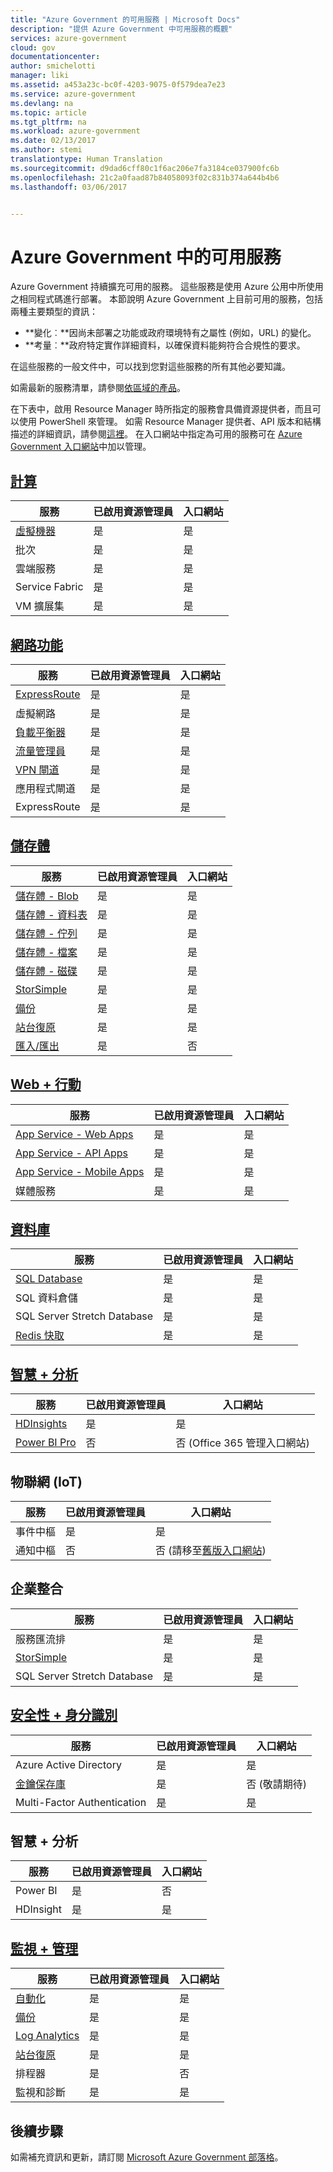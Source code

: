 ```yaml
---
title: "Azure Government 的可用服務 | Microsoft Docs"
description: "提供 Azure Government 中可用服務的概觀"
services: azure-government
cloud: gov
documentationcenter: 
author: smichelotti
manager: liki
ms.assetid: a453a23c-bc0f-4203-9075-0f579dea7e23
ms.service: azure-government
ms.devlang: na
ms.topic: article
ms.tgt_pltfrm: na
ms.workload: azure-government
ms.date: 02/13/2017
ms.author: stemi
translationtype: Human Translation
ms.sourcegitcommit: d9dad6cff80c1f6ac206e7fa3184ce037900fc6b
ms.openlocfilehash: 21c2a0faad87b84058093f02c831b374a644b4b6
ms.lasthandoff: 03/06/2017


---
```

# <a name="available-services-on-azure-government"></a>Azure Government 中的可用服務
Azure Government 持續擴充可用的服務。  這些服務是使用 Azure 公用中所使用之相同程式碼進行部署。  本節說明 Azure Government 上目前可用的服務，包括兩種主要類型的資訊：

* **變化︰**因尚未部署之功能或政府環境特有之屬性 (例如，URL) 的變化。  
* **考量︰**政府特定實作詳細資料，以確保資料能夠符合合規性的要求。

在這些服務的一般文件中，可以找到您對這些服務的所有其他必要知識。

如需最新的服務清單，請參閱[依區域的產品](https://azure.microsoft.com/regions/services/)。 

在下表中，啟用 Resource Manager 時所指定的服務會具備資源提供者，而且可以使用 PowerShell 來管理。 如需 Resource Manager 提供者、API 版本和結構描述的詳細資訊，請參閱[這裡](../azure-resource-manager/resource-manager-supported-services.md)。 在入口網站中指定為可用的服務可在 [Azure Government 入口網站](https://portal.azure.us/)中加以管理。 


## <a name="computedocumentation-government-computemd"></a>[計算](documentation-government-compute.md)

| 服務 | 已啟用資源管理員 | 入口網站 |
| --- | --- | --- |
| [虛擬機器](documentation-government-compute.md#virtual-machines) | 是 | 是 |
| 批次 | 是 | 是 |
| 雲端服務 | 是 | 是 |
| Service Fabric | 是 | 是 |
| VM 擴展集 | 是 | 是 |


## <a name="networkingdocumentation-government-networkingmd"></a>[網路功能](documentation-government-networking.md)

| 服務 | 已啟用資源管理員 | 入口網站 |
| --- | --- | --- |
| [ExpressRoute](documentation-government-networking.md#expressroute-private-connectivity) | 是 | 是 |
| 虛擬網路 | 是 | 是 |
| [負載平衡器](documentation-government-networking.md#support-for-load-balancer) | 是 | 是 |
| [流量管理員](documentation-government-networking.md#support-for-traffic-manger) | 是 | 是 |
| [VPN 閘道](documentation-government-networking.md#support-for-vpn-gateway) | 是 | 是 |
| 應用程式閘道 | 是 | 是 |
| ExpressRoute | 是 | 是 |



## <a name="storagedocumentation-government-services-storagemd"></a>[儲存體](documentation-government-services-storage.md)

| 服務 | 已啟用資源管理員 | 入口網站 |
| --- | --- | --- |
| [儲存體 - Blob](documentation-government-services-storage.md#azure-storage) | 是 | 是 |
| [儲存體 - 資料表](documentation-government-services-storage.md#azure-storage) | 是 | 是 |
| [儲存體 - 佇列](documentation-government-services-storage.md#azure-storage) | 是 | 是 |
| [儲存體 - 檔案](documentation-government-services-storage.md#azure-storage) | 是 | 是 |
| [儲存體 - 磁碟](documentation-government-services-storage.md#azure-storage) | 是 | 是 |
| [StorSimple](documentation-government-services-storage.md) | 是 | 是 |
| [備份](documentation-government-services-storage.md#azure-storage) | 是 | 是 |
| [站台復原](documentation-government-services-storage.md#azure-storage) | 是 | 是 |
| [匯入/匯出](documentation-government-services-storage.md#azure-storage) | 是 | 否 |



## <a name="web--mobiledocumentation-government-services-webandmobilemd"></a>[Web + 行動](documentation-government-services-webandmobile.md)

| 服務 | 已啟用資源管理員 | 入口網站 |
| --- | --- | --- |
| [App Service - Web Apps](documentation-government-services-webandmobile.md#app-services) | 是 | 是 |
| [App Service - API Apps](documentation-government-services-webandmobile.md#app-services) | 是 | 是 |
| [App Service - Mobile Apps](documentation-government-services-webandmobile.md#app-services) | 是 | 是 |
| 媒體服務 | 是 | 是 |


## <a name="databasesdocumentation-government-services-databasemd"></a>[資料庫](documentation-government-services-database.md)

| 服務 | 已啟用資源管理員 | 入口網站 |
| --- | --- | --- |
| [SQL Database](documentation-government-services-database.md#sql-database) | 是 | 是 |
| SQL 資料倉儲 | 是 | 是 |
| SQL Server Stretch Database | 是 | 是 |
| [Redis 快取](documentation-government-services-database.md#azure-redis-cache) | 是 | 是 |


## <a name="intelligence--analyticsdocumentation-government-services-intelligenceandanalyticsmd"></a>[智慧 + 分析](documentation-government-services-intelligenceandanalytics.md)

| 服務 | 已啟用資源管理員 | 入口網站 |
| --- | --- | --- |
| [HDInsights](documentation-government-services-intelligenceandanalytics.md#hdinsight) | 是 | 是 |
| [Power BI Pro](documentation-government-services-intelligenceandanalytics.md#power-bi) | 否 | 否 (Office 365 管理入口網站) |


## <a name="internet-of-things-iot"></a>物聯網 (IoT)

| 服務 | 已啟用資源管理員 | 入口網站 |
| --- | --- | --- |
| 事件中樞 | 是 | 是 |
| 通知中樞 | 否 | 否 (請移至[舊版入口網站](https://manage.windowsazure.us/)) |


## <a name="enterprise-integration"></a>企業整合

| 服務 | 已啟用資源管理員 | 入口網站 |
| --- | --- | --- |
| 服務匯流排 | 是 | 是 |
| [StorSimple](documentation-government-services-storage.md) | 是 | 是 |
| SQL Server Stretch Database | 是 | 是 |



## <a name="security--identitydocumentation-government-services-securityandidentitymd"></a>[安全性 + 身分識別](documentation-government-services-securityandidentity.md)

| 服務 | 已啟用資源管理員 | 入口網站 |
| --- | --- | --- |
| Azure Active Directory | 是 | 是 |
| [金鑰保存庫](documentation-government-services-securityandidentity.md#key-vault) | 是 | 否 (敬請期待) |
| Multi-Factor Authentication | 是 | 是 |


## <a name="intelligence--analytics"></a>智慧 + 分析

| 服務 | 已啟用資源管理員 | 入口網站 |
| --- | --- | --- |
| Power BI | 是 | 否 |
| HDInsight | 是 | 是 |



## <a name="monitoring--managementdocumentation-government-services-monitoringandmanagementmd"></a>[監視 + 管理](documentation-government-services-monitoringandmanagement.md)

| 服務 | 已啟用資源管理員 | 入口網站 |
| --- | --- | --- |
| [自動化](documentation-government-services-monitoringandmanagement.md#automation) | 是 | 是 |
| [備份](documentation-government-services-backup.md) | 是 | 是 |
| [Log Analytics](documentation-government-services-monitoringandmanagement.md#log-analytics) | 是 | 是 |
| [站台復原](documentation-government-services-monitoringandmanagement.md#site-recovery) | 是 | 是 |
| 排程器 | 是 | 否 |
| 監視和診斷 | 是 | 是 |




## <a name="next-steps"></a>後續步驟
如需補充資訊和更新，請訂閱 [Microsoft Azure Government 部落格](https://blogs.msdn.microsoft.com/azuregov/)。


